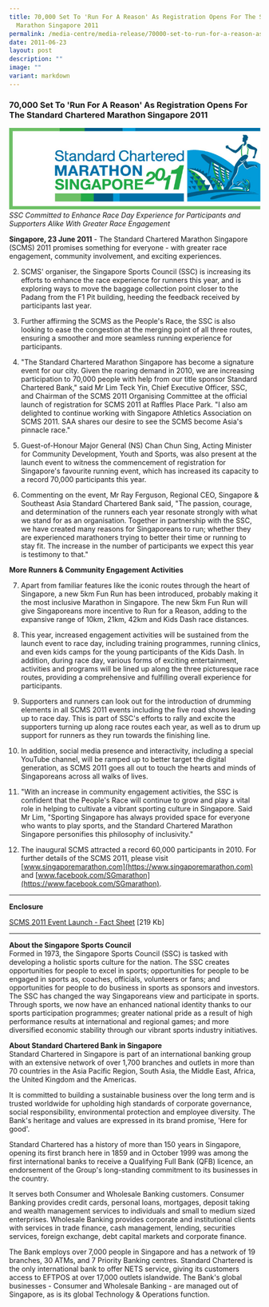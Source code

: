 ```yaml
---
title: 70,000 Set To 'Run For A Reason' As Registration Opens For The SC
  Marathon Singapore 2011
permalink: /media-centre/media-release/70000-set-to-run-for-a-reason-as-reg-opens-for-the-sc-marathon-sg-20/
date: 2011-06-23
layout: post
description: ""
image: ""
variant: markdown
---
```

### **70,000 Set To 'Run For A Reason' As Registration Opens For The Standard Chartered Marathon Singapore 2011**

![](/images/Media%20Centre/Media%20Release/2011/Jun/Standardcharteredrun2011.jpeg)
_SSC Committed to Enhance Race Day Experience for Participants and Supporters Alike With Greater Race Engagement_

**Singapore, 23 June 2011** - The Standard Chartered Marathon Singapore (SCMS) 2011 promises something for everyone - with greater race engagement, community involvement, and exciting experiences.

2. SCMS' organiser, the Singapore Sports Council (SSC) is increasing its efforts to enhance the race experience for runners this year, and is exploring ways to move the baggage collection point closer to the Padang from the F1 Pit building, heeding the feedback received by participants last year.

3. Further affirming the SCMS as the People's Race, the SSC is also looking to ease the congestion at the merging point of all three routes, ensuring a smoother and more seamless running experience for participants.

4. "The Standard Chartered Marathon Singapore has become a signature event for our city. Given the roaring demand in 2010, we are increasing participation to 70,000 people with help from our title sponsor Standard Chartered Bank," said Mr Lim Teck Yin, Chief Executive Officer, SSC, and Chairman of the SCMS 2011 Organising Committee at the official launch of registration for SCMS 2011 at Raffles Place Park. "I also am delighted to continue working with Singapore Athletics Association on SCMS 2011. SAA shares our desire to see the SCMS become Asia's pinnacle race."

5. Guest-of-Honour Major General (NS) Chan Chun Sing, Acting Minister for Community Development, Youth and Sports, was also present at the launch event to witness the commencement of registration for Singapore's favourite running event, which has increased its capacity to a record 70,000 participants this year.

6. Commenting on the event, Mr Ray Ferguson, Regional CEO, Singapore &amp; Southeast Asia Standard Chartered Bank said, "The passion, courage, and determination of the runners each year resonate strongly with what we stand for as an organisation. Together in partnership with the SSC, we have created many reasons for Singaporeans to run; whether they are experienced marathoners trying to better their time or running to stay fit. The increase in the number of participants we expect this year is testimony to that."

**More Runners &amp; Community Engagement Activities**

7. Apart from familiar features like the iconic routes through the heart of Singapore, a new 5km Fun Run has been introduced, probably making it the most inclusive Marathon in Singapore. The new 5km Fun Run will give Singaporeans more incentive to Run for a Reason, adding to the expansive range of 10km, 21km, 42km and Kids Dash race distances.

8. This year, increased engagement activities will be sustained from the launch event to race day, including training programmes, running clinics, and even kids camps for the young participants of the Kids Dash. In addition, during race day, various forms of exciting entertainment, activities and programs will be lined up along the three picturesque race routes, providing a comprehensive and fulfilling overall experience for participants.

9. Supporters and runners can look out for the introduction of drumming elements in all SCMS 2011 events including the five road shows leading up to race day. This is part of SSC's efforts to rally and excite the supporters turning up along race routes each year, as well as to drum up support for runners as they run towards the finishing line.

10. In addition, social media presence and interactivity, including a special YouTube channel, will be ramped up to better target the digital generation, as SCMS 2011 goes all out to touch the hearts and minds of Singaporeans across all walks of lives.

11. "With an increase in community engagement activities, the SSC is confident that the People's Race will continue to grow and play a vital role in helping to cultivate a vibrant sporting culture in Singapore. Said Mr Lim, "Sporting Singapore has always provided space for everyone who wants to play sports, and the Standard Chartered Marathon Singapore personifies this philosophy of inclusivity."

12. The inaugural SCMS attracted a record 60,000 participants in 2010. For further details of the SCMS 2011, please visit [www.singaporemarathon.com](https://www.singaporemarathon.com) and [www.facebook.com/SGmarathon](https://www.facebook.com/SGmarathon).

---

**Enclosure**

[SCMS 2011 Event Launch - Fact Sheet](/files/Media%20Centre/Media%20Release/2011/Jun/SCMS%202011%20%20Event%20Launch%20%20Fact%20Sheet%20Finalpdf.pdf) [219 Kb]

---

**About the Singapore Sports Council**<br>
Formed in 1973, the Singapore Sports Council (SSC) is tasked with developing a holistic sports culture for the nation. The SSC creates opportunities for people to excel in sports; opportunities for people to be engaged in sports as, coaches, officials, volunteers or fans; and opportunities for people to do business in sports as sponsors and investors. The SSC has changed the way Singaporeans view and participate in sports. Through sports, we now have an enhanced national identity thanks to our sports participation programmes; greater national pride as a result of high performance results at international and regional games; and more diversified economic stability through our vibrant sports industry initiatives.


**About Standard Chartered Bank in Singapore**<br>
Standard Chartered in Singapore is part of an international banking group with an extensive network of over 1,700 branches and outlets in more than 70 countries in the Asia Pacific Region, South Asia, the Middle East, Africa, the United Kingdom and the Americas.

It is committed to building a sustainable business over the long term and is trusted worldwide for upholding high standards of corporate governance, social responsibility, environmental protection and employee diversity. The Bank's heritage and values are expressed in its brand promise, 'Here for good'.

Standard Chartered has a history of more than 150 years in Singapore, opening its first branch here in 1859 and in October 1999 was among the first international banks to receive a Qualifying Full Bank (QFB) licence, an endorsement of the Group's long-standing commitment to its businesses in the country.

It serves both Consumer and Wholesale Banking customers. Consumer Banking provides credit cards, personal loans, mortgages, deposit taking and wealth management services to individuals and small to medium sized enterprises. Wholesale Banking provides corporate and institutional clients with services in trade finance, cash management, lending, securities services, foreign exchange, debt capital markets and corporate finance.

The Bank employs over 7,000 people in Singapore and has a network of 19 branches, 30 ATMs, and 7 Priority Banking centres. Standard Chartered is the only international bank to offer NETS service, giving its customers access to EFTPOS at over 17,000 outlets islandwide. The Bank's global businesses - Consumer and Wholesale Banking - are managed out of Singapore, as is its global Technology &amp; Operations function.